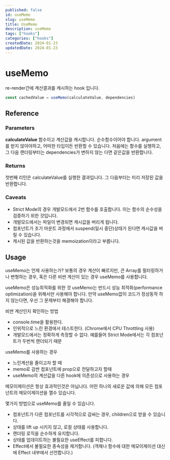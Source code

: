 ```yaml
---
published: false
id: useMemo
slug: useMemo
title: UseMemo
description: useMemo
tags: ["hooks"]
categories: ["hooks"]
createdDate: 2024-01-23
updatedDate: 2024-01-23
---
```


# useMemo

re-render간에 계산결과를 캐시하는 hook 입니다.

```typescript
const cachedValue = useMemo(calculateValue, dependencies)
```

## Reference
### Parameters
**calculateValue**
함수이고 계산값을 캐시합니다. 순수함수이어야 합니다.
argument를 받지 않아야하고, 어떠한 타입이든 반환할 수 있습니다.
처음에는 함수를 실행하고, 그 다음 랜더링부터는 dependencies가 변하지 않는 다면 같은값을 반환합니다.

### Returns
첫번째 리턴은 calculateValue를 실행한 결과입니다.
그 다음부터는 미리 저장된 값을 반환합니다.

### Caveats
- Strict Mode의 경우 개발모드에서 2번 함수를 호출합니다. 이는 함수의 순수성을 검증하기 위한 것입니다.
- 개발모드에서는 파일이 변경되면 캐시값을 버리게 됩니다.
- 컴포넌트가 초기 마운트 과정에서 suspend(일시 중단)상태가 된다면 캐시값을 버릴 수 있습니다.
- 캐시된 값을 반환하는것을 memoization이라고 부릅니다.

## Usage

useMemo는 언제 사용하는가?
보통의 경우 계산이 빠르지만, 큰 Array를 필터링하거나 변형하는 경우, 혹은 다른 비싼 계산이 있는 경우
useMemo를 사용합니다.

useMemo은 성능최적화를 위한 것
useMemo는 반드시 성능 최적화(performance optimization)을 위해서만 사용해야 합니다.
만약 useMemo없이 코드가 정상동작 하지 않는다면, 우선 그 문제부터 해결해야 합니다.

비싼 계산인지 확인하는 방법
- console.time을 활용한다.
- 인위적으로 느린 환경에서 테스트한다. (Chrome에서 CPU Throttling 사용)
- 개발모드에서는 정확하게 측정할 수 없다. 예를들어 Strict Mode에서는 각 컴포넌트가 두번씩 랜더되기 때문

useMemo를 사용하는 경우
- 느린계산을 줄이고자 할 때
- memo로 감싼 컴포넌트에 prop으로 전달하고자 할때
- useMemo의 계산값을 다른 hook에 의존성으로 사용하는 경우

메모이제이션은 항상 효과적인것은 아닙니다. 
어떤 하나의 새로운 값에 의해 모든 컴포넌트의 메모이제이션을 깰수 있습니다.

몇가지 방법으로 useMemo를 줄일 수 있습니다.
- 컴포넌트가 다른 컴포넌트를 시각적으로 감싸는 경우, children으로 받을 수 있습니다.
- 상태를 lift up 시키지 않고, 로컬 상태를 사용합니다.
- 랜더링 로직을 순수하게 유지합니다.
- 상태를 업데이트하는 불필요한 useEffect를 피합니다.
- Effect에서 불필요한 종속성을 제거합니다. (객체나 함수에 대한 메모이제이션 대신에 Effect 내부에서 선언합니다.)


